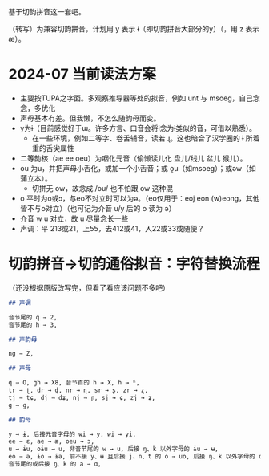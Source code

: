 基于切韵拼音这一套吧。

（转写）为兼容切韵拼音，计划用 y 表示 ɨ（即切韵拼音大部分的y）（，用 z 表示 æ）。

# 2024-07 当前读法方案

- 主要按TUPA之字面。多观察推导器等处的拟音，例如 unt 与 msoeg，自己念念，多优化
- 声母基本冇差。但我懒，不怎么随韵母而变。
- y为ɨ（目前感觉好于ɯ。许多方言、口音会将i念为ɨ类似的音，可借以熟悉）。
    - 在一些环境，例如二等字、卷舌辅音，读若 ɻ。这也暗合了汉学圈的 ɨ 所着重的舌尖属性
- 二等韵核（ae ee oeu）为咽化元音（偷懒读儿化 盘儿/线儿 盆儿 猴儿）。
- ou 为u，并把声母小舌化，或加一个小舌音；或 o̯u（如msoeg）；或əw（如蒲立本）。
    - 切拼无 ow，故念成 /ou/ 也不怕跟 ow 这种混
- o 平时为o或ɔ，与eo不对立时可以为ə。（eo仅用于：eoj eon (w)eong，其他皆不与o对立）（也可记为介音 u/y 后的 o 读为 ə）
- 介音 w u 对立，故 u 尽量念长一些
- 声调：平 213或21，上55，去412或41，入22或33或随便？

# 切韵拼音→切韵通俗拟音：字符替换流程

（还没根据原版改写完，但看了看应该问题不多吧）

```markdown
## 声调

音节尾的 q → 2,
音节尾的 h → 3,

## 声韵母

ng → Z,

## 声母

q → O, gh → X8, 音节首的 h → X, h → ʰ,
tr → ʈ, dr → ɖ, nr → ɳ, sr → ʂ, zr → ʐ,
tj → tɕ, dj → dʑ, nj → ɲ, sj → ɕ, zj → ʑ,
g → ɡ,

## 韵母

y → ɨ, 后接元音字母的 wi → y, wi → yi,
ee → ɛ, ae → æ, oeu → ɔ,
u → ɨu, oɨu → u, 非音节尾的 w → u, 后接 ŋ、k 以外字母的 ɨu → ʉ,
eo → ə, ɨo → ɨə, 前不接 y、ʉ 且后接 j、n、t 的 o → uo, 后接 ŋ、k 以外字母的 o → ə,
音节尾的或后接 ŋ、k 的 a → ɑ,
```
